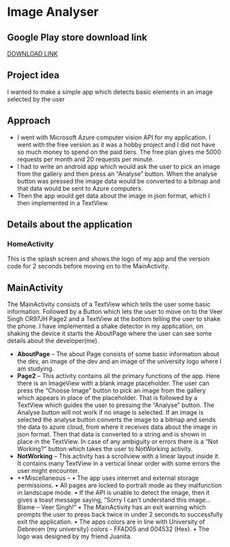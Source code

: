 # Image Analyser

## Google Play store download link
[DOWNLOAD LINK](https://play.google.com/store/apps/details?id=unideb.hu.veersingh.mobilesolutions)

## Project idea
I wanted to make a simple app which detects basic elements in an image
selected by the user

## Approach
- I went with Microsoft Azure computer vision API for my application. I went with
the free version as it was a hobby project and I did not have so much money to
spend on the paid tiers. The free plan gives me 5000 requests per month and 20
requests per minute.
- I had to write an android app which would ask the user to pick an image from
the gallery and then press an “Analyse” button. When the analyse button was
pressed the image data would be converted to a bitmap and that data would be
sent to Azure computers.
- Then the app would get data about the image in json format, which I then
implemented in a TextView.

## Details about the application
### HomeActivity
This is the splash screen and shows the logo of my app and the
version code for 2 seconds before moving on to the MainActivity.
## MainActivity
The MainActivity consists of a TextView which tells the user some
basic information. Followed by a Button which lets the user to move on to the 
Veer Singh CR97JH
Page2 and a TextView at the bottom telling the user to shake the phone. I have
implemented a shake detector in my application, on shaking the device it starts
the AboutPage where the user can see some details about the developer(me).
- **AboutPage** – The about Page consists of some basic information about the dev,
an image of the dev and an image of the university logo where I am studying.
- **Page2** – This activity contains all the primary functions of the app. Here there is
an ImageView with a blank image placeholder. The user can press the “Choose
Image” button to pick an image from the gallery which appears in place of the
placeholder. That is followed by a TextView which guides the user to pressing
the “Analyse” button. The Analyse button will not work if no image is selected. If
an image is selected the analyse button converts the image to a bitmap and
sends the data to azure cloud, from where it receives data about the image in
json format. Then that data is converted to a string and is shown in place in the
TextView. In case of any ambiguity or errors there is a “Not Working?” button
which takes the user to NotWorking activity.
- **NotWorking** – This activity has a scrollview with a linear layout inside it. It
contains many TextView in a vertical linear order with some errors the user
might encounter.
- **Miscellaneous –
• The app uses internet and external storage permissions.
• All pages are locked to portrait mode as they malfunction in landscape
mode.
• If the API is unable to detect the image, then it gives a toast message
saying, “Sorry I can’t understand this image… Blame – Veer Singh!”
• The MainActivity has an exit warning which prompts the user to press
back twice in under 2 seconds to successfully exit the application.
• The apps colors are in line with University of Debrecen (my university)
colors - FFAD05 and 004532 (Hex).
• The logo was designed by my friend Juanita.
